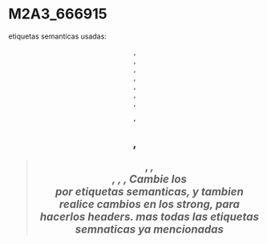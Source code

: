 # M2A3_666915
etiquetas semanticas usadas: <header>, <nav>, <main>, <article>, <section>, <aside>, <footer>, <h1>, <h2>
<time>, <blockquote>, <cite>, <address>, <em>, <abbr>, <span>
Cambie los <div> por etiquetas semanticas, y tambien realice cambios en los strong, para hacerlos headers. mas todas las etiquetas semnaticas ya mencionadas
